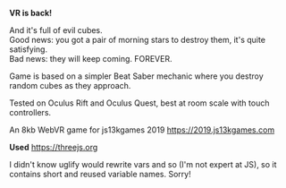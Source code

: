 <b>VR is back!</b>

And it's full of evil cubes.<br>
Good news: you got a pair of morning stars to destroy them, it's quite satisfying.<br>
Bad news: they will keep coming. FOREVER.<br>

Game is based on a simpler Beat Saber mechanic where you destroy random cubes as they approach.

Tested on Oculus Rift and Oculus Quest, best at room scale with touch controllers.

An 8kb WebVR game for js13kgames 2019 https://2019.js13kgames.com

<b>Used</b> https://threejs.org

I didn't know uglify would rewrite vars and so (I'm not expert at JS), so it contains short and reused variable names. Sorry!



